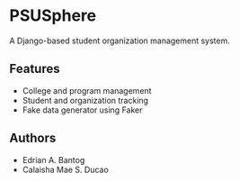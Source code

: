 # PSUSphere

A Django-based student organization management system.

## Features
- College and program management
- Student and organization tracking
- Fake data generator using Faker

## Authors
- Edrian A. Bantog
- Calaisha Mae S. Ducao